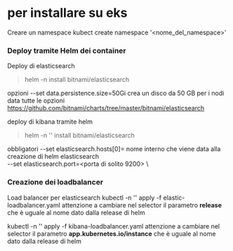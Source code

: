 # per installare su eks

Creare un namespace
kubect create namespace '<nome_del_namespace>'

### Deploy tramite Helm dei container

Deploy di elasticsearch 
> helm -n <namespace> install <nome del deploy> bitnami/elasticsearch 

opzioni --set data.persistence.size=50Gi 
    crea un disco da 50 GB per i nodi data
    tutte le opzioni https://github.com/bitnami/charts/tree/master/bitnami/elasticsearch

deploy di kibana tramite helm
> helm -n '<namespace>' install <nome del deploy> bitnami/elasticsearch 

obbligatori     --set elasticsearch.hosts[0]=<hostname istanza> nome interno che viene data alla creazione di helm elasticsearch  
                --set elasticsearch.port=<porta di solito 9200> \

### Creazione dei loadbalancer

Load balancer per elasticsearch
kubectl -n '<namespace>' apply -f elastic-loadbalancer.yaml
attenzione a cambiare nel selector il parametro **release** che è uguale al nome dato dalla release di helm

kubectl -n '<namespace>' apply -f kibana-loadbalancer.yaml
attenzione a cambiare nel selector il parametro **app.kubernetes.io/instance** che è uguale al nome dato dalla release di helm